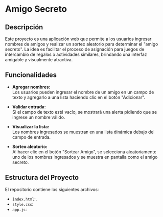 # Amigo Secreto

## Descripción

Este proyecto es una aplicación web que permite a los usuarios ingresar nombres de amigos y realizar un sorteo aleatorio para determinar el "amigo secreto". La idea es facilitar el proceso de asignación para juegos de intercambio de regalos o actividades similares, brindando una interfaz amigable y visualmente atractiva.

## Funcionalidades

- **Agregar nombres:**  
  Los usuarios pueden ingresar el nombre de un amigo en un campo de texto y agregarlo a una lista haciendo clic en el botón "Adicionar".

- **Validar entrada:**  
  Si el campo de texto está vacío, se mostrará una alerta pidiendo que se ingrese un nombre válido.

- **Visualizar la lista:**  
  Los nombres ingresados se muestran en una lista dinámica debajo del campo de entrada.

- **Sorteo aleatorio:**  
  Al hacer clic en el botón "Sortear Amigo", se selecciona aleatoriamente uno de los nombres ingresados y se muestra en pantalla como el amigo secreto.

## Estructura del Proyecto

El repositorio contiene los siguientes archivos:

- `index.html`:.
- `style.css`: 
- `app.js`:
